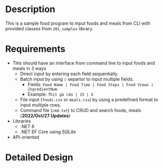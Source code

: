 
# Description

This is a sample food program to input foods and meals from CLI with provided classes from `201_samples` library.

# Requirements

- This should have an interface from command line to input foods and meals in 3 ways
  - Direct input by entering each field sequentially.
  - Batch input by using `|` separtor to input multiple fields.
    - Fields: `Food Name | Food Time | Food Steps | Food Views | IngredientNum `
    - Example: `Thịt gà rán | 15 | 5`
  - File input (`foods.csv` or `meals.csv`) by using a predefined format to input multiple rows.
  - Command file (`cmd.txt`) to CRUD and search foods, meals (**2022/Oct/27 Updates**)
- Libraries
  - .NET 6
  - .NET EF Core using SQLite
- API-oriented

# Detailed Design
